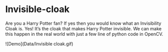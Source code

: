 # Invisible-cloak
Are you a  Harry Potter fan?  If yes then  you would know what an Invisibility Cloak is. Yes! It’s the cloak that makes Harry Potter invisible. We can make this happen in the real world with just a few line of python code in OpenCV.


![Demo](Data/Invisible cloak.gif)
